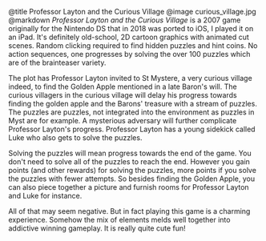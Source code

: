 @title		Professor Layton and the Curious Village
@image		curious_village.jpg
@markdown
*Professor Layton and the Curious Village* is a 2007 game originally for the
Nintendo DS that in 2018 was ported to iOS, I played it on an iPad. It's definitely
old-school, 2D cartoon graphics with animated cut scenes. Random clicking required
to find hidden puzzles and hint coins. No action sequences, one progresses by
solving the over 100 puzzles which are of the brainteaser variety.

The plot has Professor Layton invited to St Mystere, a very curious village indeed,
to find the Golden Apple mentioned in a late Baron's will. The curious villagers
in the curious village will delay his progress towards finding the golden apple and
the Barons' treasure with a stream of puzzles. The puzzles are puzzles, not
integrated into the environment as puzzles in Myst are for example. A mysterious
adversary will further complicate Professor Layton's progress. Professor Layton has
a young sidekick called Luke who also gets to solve the puzzles.

Solving the puzzles will mean progress towards the end of the game. You don't need
to solve all of the puzzles to reach the end. However you gain points (and other
rewards) for solving the puzzles, more points if you solve the puzzles with fewer
attempts. So besides finding the Golden Apple, you can also piece together a
picture and furnish rooms for Professor Layton and Luke for instance.

All of that may seem negative. But in fact playing this game is a charming
experience. Somehow the mix of elements melds well together into addictive
winning gameplay. It is really quite cute fun!
